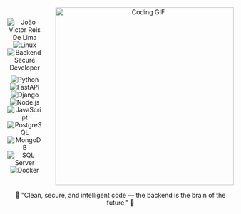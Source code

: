 <div align="center" style="display: flex; justify-content: center; align-items: center; gap: 30px;">

<div>
  <p align="center" style="margin: 0;">
    <img src="https://img.shields.io/badge/João%20Victor-800020?style=for-the-badge&logo=person&logoColor=white" alt="João Victor Reis De Lima" />
    <img src="https://img.shields.io/badge/Linux-000?style=for-the-badge&logo=linux&logoColor=white" alt="Linux" />
    <img src="https://img.shields.io/badge/Backend%20Secure%20Developer-0A66C2?style=for-the-badge&logo=shield&logoColor=white" alt="Backend Secure Developer" />
  </p>

  <div align="center" style="margin-top: 10px;">
    <img src="https://img.shields.io/badge/Python-3776AB?style=for-the-badge&logo=python&logoColor=white" alt="Python" />
    <img src="https://img.shields.io/badge/FastAPI-009688?style=for-the-badge&logo=fastapi&logoColor=white" alt="FastAPI" />
    <img src="https://img.shields.io/badge/Django-092E20?style=for-the-badge&logo=django&logoColor=white" alt="Django" />
    <img src="https://img.shields.io/badge/Node.js-339933?style=for-the-badge&logo=node.js&logoColor=white" alt="Node.js" />
    <img src="https://img.shields.io/badge/JavaScript-F7DF1E?style=for-the-badge&logo=javascript&logoColor=black" alt="JavaScript" />
    <br>
    <img src="https://img.shields.io/badge/PostgreSQL-336791?style=for-the-badge&logo=postgresql&logoColor=white" alt="PostgreSQL" />
    <img src="https://img.shields.io/badge/MongoDB-47A248?style=for-the-badge&logo=mongodb&logoColor=white" alt="MongoDB" />
    <img src="https://img.shields.io/badge/SQL%20Server-CC2927?style=for-the-badge&logo=microsoftsqlserver&logoColor=white" alt="SQL Server" />
    <br>
    <img src="https://img.shields.io/badge/Docker-2496ED?style=for-the-badge&logo=docker&logoColor=white" alt="Docker" />
  </div>
</div>


  <div>
  <img src="https://media4.giphy.com/media/v1.Y2lkPTc5MGI3NjExOGpwMjQybWJ3bDU4eDlodWh6MWlpOGY0a3o2MWQzbWxiYmFxOG0ycyZlcD12MV9pbnRlcm5hbF9naWZfYnlfaWQmY3Q9Zw/vrxxqQbyRxYi6scCjT/giphy.gif" width="400" alt="Coding GIF" />

  </div>

</div>




<p align="center">💬 "Clean, secure, and intelligent code — the backend is the brain of the future." 🧠</p>

